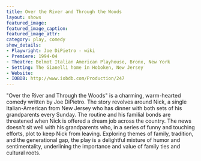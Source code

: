 ```yaml
---
title: Over the River and Through the Woods
layout: shows
featured_image: 
featured_image_caption: 
featured_image_attr:
category: play, comedy
show_details:
- Playwright: Joe DiPietro - wiki
- Premiere: 1994-04
- Theatre: Belmot Italian American Playhouse, Bronx, New York
- Setting: The Gianelli home in Hoboken, New Jersey 
- Website: 
- IOBDB: http://www.iobdb.com/Production/247
---
```

"Over the River and Through the Woods" is a charming, warm-hearted comedy written by Joe DiPietro. The story revolves around Nick, a single Italian-American from New Jersey who has dinner with both sets of his grandparents every Sunday. The routine and his familial bonds are threatened when Nick is offered a dream job across the country. The news doesn't sit well with his grandparents who, in a series of funny and touching efforts, plot to keep Nick from leaving. Exploring themes of family, tradition, and the generational gap, the play is a delightful mixture of humor and sentimentality, underlining the importance and value of family ties and cultural roots. 